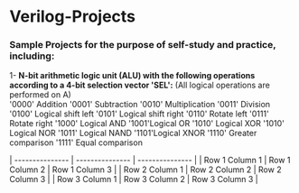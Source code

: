 # Verilog-Projects
### Sample Projects for the purpose of self-study and practice, including:
1- **N-bit arithmetic logic unit (ALU) with the following operations according to a 4-bit selection vector 'SEL':** (All logical operations are performed on A)  
'0000' Addition                 '0001' Subtraction                  '0010' Multiplication                    '0011' Division
'0100' Logical shift left       '0101' Logical shift right          '0110' Rotate left                       '0111' Rotate right
'1000' Logical AND              '1001'Logical OR                    '1010' Logical XOR                       '1010' Logical NOR 
'1011' Logical NAND             '1101'Logical XNOR                  '1110' Greater comparison                '1111' Equal comparison 


| --------------- | --------------- | --------------- |
| Row 1 Column 1 | Row 1 Column 2 | Row 1 Column 3 |
| Row 2 Column 1 | Row 2 Column 2 | Row 2 Column 3 |
| Row 3 Column 1 | Row 3 Column 2 | Row 3 Column 3 |

